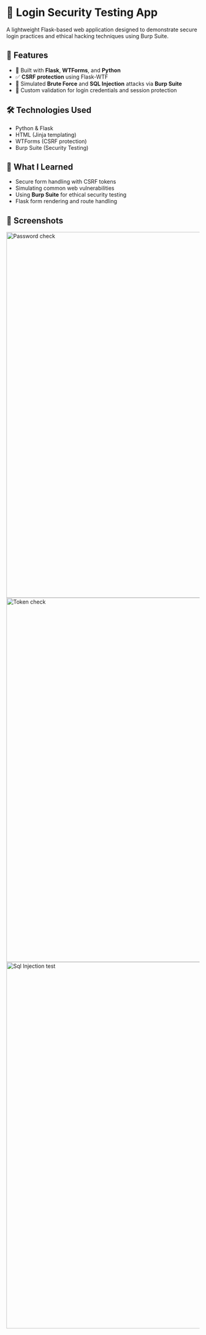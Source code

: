 # 🔐 Login Security Testing App

A lightweight Flask-based web application designed to demonstrate secure login practices and ethical hacking techniques using Burp Suite.

## 🚀 Features

- 🔧 Built with **Flask**, **WTForms**, and **Python**
- ✅ **CSRF protection** using Flask-WTF
- 🧪 Simulated **Brute Force** and **SQL Injection** attacks via **Burp Suite**
- 🔐 Custom validation for login credentials and session protection

## 🛠️ Technologies Used

- Python & Flask  
- HTML (Jinja templating)  
- WTForms (CSRF protection)  
- Burp Suite (Security Testing)

## 🧠 What I Learned

- Secure form handling with CSRF tokens  
- Simulating common web vulnerabilities  
- Using **Burp Suite** for ethical security testing  
- Flask form rendering and route handling

## 📸 Screenshots
<img width="953" alt="Password check" src="https://github.com/user-attachments/assets/5d493e9c-5181-4bd5-a016-c999b1505b79" />

<img width="949" alt="Token check" src="https://github.com/user-attachments/assets/e0400b4d-d22d-4b03-83e3-54ec6e06d272" />

<img width="955" alt="Sql Injection test" src="https://github.com/user-attachments/assets/eb3abe16-697d-4ac4-ab33-57030f3cb5e3" />







